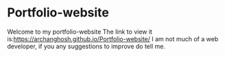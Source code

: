 # Portfolio-website

Welcome to my portfolio-website
The link to view it is:https://archanghosh.github.io/Portfolio-website/
I am not much of a web developer, if you any suggestions to improve do tell me.
